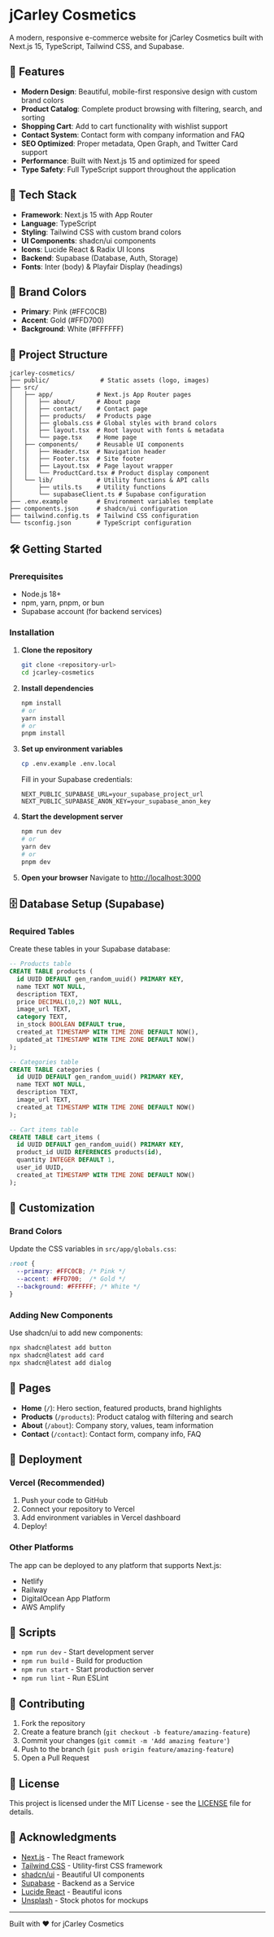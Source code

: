 # jCarley Cosmetics

A modern, responsive e-commerce website for jCarley Cosmetics built with Next.js 15, TypeScript, Tailwind CSS, and Supabase.

## 🎨 Features

- **Modern Design**: Beautiful, mobile-first responsive design with custom brand colors
- **Product Catalog**: Complete product browsing with filtering, search, and sorting
- **Shopping Cart**: Add to cart functionality with wishlist support
- **Contact System**: Contact form with company information and FAQ
- **SEO Optimized**: Proper metadata, Open Graph, and Twitter Card support
- **Performance**: Built with Next.js 15 and optimized for speed
- **Type Safety**: Full TypeScript support throughout the application

## 🚀 Tech Stack

- **Framework**: Next.js 15 with App Router
- **Language**: TypeScript
- **Styling**: Tailwind CSS with custom brand colors
- **UI Components**: shadcn/ui components
- **Icons**: Lucide React & Radix UI Icons
- **Backend**: Supabase (Database, Auth, Storage)
- **Fonts**: Inter (body) & Playfair Display (headings)

## 🎨 Brand Colors

- **Primary**: Pink (#FFC0CB)
- **Accent**: Gold (#FFD700)
- **Background**: White (#FFFFFF)

## 📁 Project Structure

```
jcarley-cosmetics/
├── public/              # Static assets (logo, images)
├── src/
│   ├── app/            # Next.js App Router pages
│   │   ├── about/      # About page
│   │   ├── contact/    # Contact page
│   │   ├── products/   # Products page
│   │   ├── globals.css # Global styles with brand colors
│   │   ├── layout.tsx  # Root layout with fonts & metadata
│   │   └── page.tsx    # Home page
│   ├── components/     # Reusable UI components
│   │   ├── Header.tsx  # Navigation header
│   │   ├── Footer.tsx  # Site footer
│   │   ├── Layout.tsx  # Page layout wrapper
│   │   └── ProductCard.tsx # Product display component
│   └── lib/            # Utility functions & API calls
│       ├── utils.ts    # Utility functions
│       └── supabaseClient.ts # Supabase configuration
├── .env.example        # Environment variables template
├── components.json     # shadcn/ui configuration
├── tailwind.config.ts  # Tailwind CSS configuration
└── tsconfig.json       # TypeScript configuration
```

## 🛠️ Getting Started

### Prerequisites

- Node.js 18+ 
- npm, yarn, pnpm, or bun
- Supabase account (for backend services)

### Installation

1. **Clone the repository**
   ```bash
   git clone <repository-url>
   cd jcarley-cosmetics
   ```

2. **Install dependencies**
   ```bash
   npm install
   # or
   yarn install
   # or
   pnpm install
   ```

3. **Set up environment variables**
   ```bash
   cp .env.example .env.local
   ```
   
   Fill in your Supabase credentials:
   ```env
   NEXT_PUBLIC_SUPABASE_URL=your_supabase_project_url
   NEXT_PUBLIC_SUPABASE_ANON_KEY=your_supabase_anon_key
   ```

4. **Start the development server**
   ```bash
   npm run dev
   # or
   yarn dev
   # or
   pnpm dev
   ```

5. **Open your browser**
   Navigate to [http://localhost:3000](http://localhost:3000)

## 🗄️ Database Setup (Supabase)

### Required Tables

Create these tables in your Supabase database:

```sql
-- Products table
CREATE TABLE products (
  id UUID DEFAULT gen_random_uuid() PRIMARY KEY,
  name TEXT NOT NULL,
  description TEXT,
  price DECIMAL(10,2) NOT NULL,
  image_url TEXT,
  category TEXT,
  in_stock BOOLEAN DEFAULT true,
  created_at TIMESTAMP WITH TIME ZONE DEFAULT NOW(),
  updated_at TIMESTAMP WITH TIME ZONE DEFAULT NOW()
);

-- Categories table
CREATE TABLE categories (
  id UUID DEFAULT gen_random_uuid() PRIMARY KEY,
  name TEXT NOT NULL,
  description TEXT,
  image_url TEXT,
  created_at TIMESTAMP WITH TIME ZONE DEFAULT NOW()
);

-- Cart items table
CREATE TABLE cart_items (
  id UUID DEFAULT gen_random_uuid() PRIMARY KEY,
  product_id UUID REFERENCES products(id),
  quantity INTEGER DEFAULT 1,
  user_id UUID,
  created_at TIMESTAMP WITH TIME ZONE DEFAULT NOW()
);
```

## 🎨 Customization

### Brand Colors
Update the CSS variables in `src/app/globals.css`:

```css
:root {
  --primary: #FFC0CB; /* Pink */
  --accent: #FFD700;  /* Gold */
  --background: #FFFFFF; /* White */
}
```

### Adding New Components
Use shadcn/ui to add new components:

```bash
npx shadcn@latest add button
npx shadcn@latest add card
npx shadcn@latest add dialog
```

## 📱 Pages

- **Home** (`/`): Hero section, featured products, brand highlights
- **Products** (`/products`): Product catalog with filtering and search
- **About** (`/about`): Company story, values, team information
- **Contact** (`/contact`): Contact form, company info, FAQ

## 🚀 Deployment

### Vercel (Recommended)

1. Push your code to GitHub
2. Connect your repository to Vercel
3. Add environment variables in Vercel dashboard
4. Deploy!

### Other Platforms

The app can be deployed to any platform that supports Next.js:
- Netlify
- Railway
- DigitalOcean App Platform
- AWS Amplify

## 📝 Scripts

- `npm run dev` - Start development server
- `npm run build` - Build for production
- `npm run start` - Start production server
- `npm run lint` - Run ESLint

## 🤝 Contributing

1. Fork the repository
2. Create a feature branch (`git checkout -b feature/amazing-feature`)
3. Commit your changes (`git commit -m 'Add amazing feature'`)
4. Push to the branch (`git push origin feature/amazing-feature`)
5. Open a Pull Request

## 📄 License

This project is licensed under the MIT License - see the [LICENSE](LICENSE) file for details.

## 🙏 Acknowledgments

- [Next.js](https://nextjs.org/) - The React framework
- [Tailwind CSS](https://tailwindcss.com/) - Utility-first CSS framework
- [shadcn/ui](https://ui.shadcn.com/) - Beautiful UI components
- [Supabase](https://supabase.com/) - Backend as a Service
- [Lucide React](https://lucide.dev/) - Beautiful icons
- [Unsplash](https://unsplash.com/) - Stock photos for mockups

---

Built with ❤️ for jCarley Cosmetics
